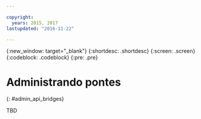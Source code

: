 ```yaml
---

copyright:
  years: 2015, 2017
lastupdated: "2016-11-22"

---
```


{:new_window: target="_blank"}
{:shortdesc: .shortdesc}
{:screen: .screen}
{:codeblock: .codeblock}
{:pre: .pre}

# Administrando pontes
{: #admin_api_bridges}

TBD

<!-- begin STAGING ONLY -->

<!-- end STAGING ONLY -->

<!-- non-china -->



